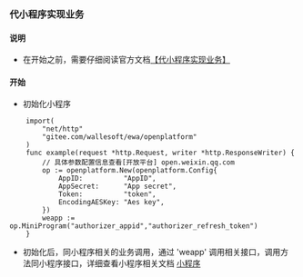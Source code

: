 ### 代小程序实现业务

#### 说明
* 在开始之前，需要仔细阅读官方文档[【代小程序实现业务】](https://developers.weixin.qq.com/doc/oplatform/Third-party_Platforms/Mini_Programs/Intro.html)

#### 开始
* 初始化小程序

```golang
    import(
        "net/http"
        "gitee.com/wallesoft/ewa/openplatform"
    )
    func example(request *http.Request, writer *http.ResponseWriter) {
        // 具体参数配置信息查看[开放平台] open.weixin.qq.com
        op := openplatform.New(openplatform.Config{
            AppID:          "AppID",
            AppSecret:      "App secret",
            Token:          "token",
            EncodingAESKey: "Aes key", 
        })
        weapp := op.MiniProgram("authorizer_appid","authorizer_refresh_token")
    }
```
* 初始化后，同小程序相关的业务调用，通过 'weapp' 调用相关接口，调用方法同小程序接口，详细查看小程序相关文档 [小程序](/miniprogram/index)